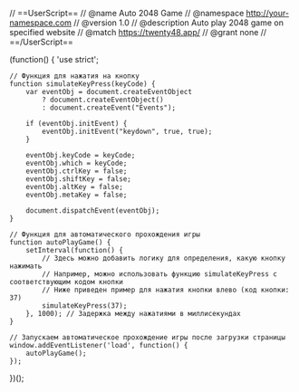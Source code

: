 // ==UserScript==
// @name         Auto 2048 Game
// @namespace    http://your-namespace.com
// @version      1.0
// @description  Auto play 2048 game on specified website
// @match        https://twenty48.app/
// @grant        none
// ==/UserScript==

(function() {
    'use strict';

    // Функция для нажатия на кнопку
    function simulateKeyPress(keyCode) {
        var eventObj = document.createEventObject
            ? document.createEventObject()
            : document.createEvent("Events");
        
        if (eventObj.initEvent) {
            eventObj.initEvent("keydown", true, true);
        }

        eventObj.keyCode = keyCode;
        eventObj.which = keyCode;
        eventObj.ctrlKey = false;
        eventObj.shiftKey = false;
        eventObj.altKey = false;
        eventObj.metaKey = false;

        document.dispatchEvent(eventObj);
    }

    // Функция для автоматического прохождения игры
    function autoPlayGame() {
        setInterval(function() {
            // Здесь можно добавить логику для определения, какую кнопку нажимать
            // Например, можно использовать функцию simulateKeyPress с соответствующим кодом кнопки
            // Ниже приведен пример для нажатия кнопки влево (код кнопки: 37)
            simulateKeyPress(37);
        }, 1000); // Задержка между нажатиями в миллисекундах
    }

    // Запускаем автоматическое прохождение игры после загрузки страницы
    window.addEventListener('load', function() {
        autoPlayGame();
    });
})();
